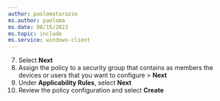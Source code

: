 ```yaml
---
author: paolomatarazzo
ms.author: paoloma
ms.date: 08/15/2023
ms.topic: include
ms.service: windows-client
---
```


7. Select **Next**
8. Assign the policy to a security group that contains as members the devices or users that you want to configure > **Next**
9. Under **Applicability Rules**, select **Next**
10. Review the policy configuration and select **Create**